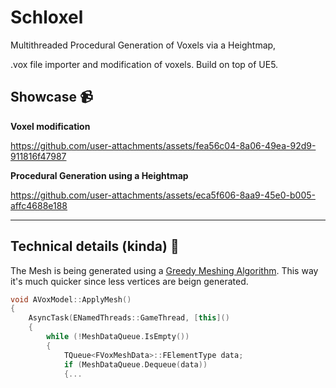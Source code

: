 # Schloxel

Multithreaded Procedural Generation of Voxels via a Heightmap,

.vox file importer and modification of voxels. Build on top of UE5.

## Showcase 📹

**Voxel modification**

https://github.com/user-attachments/assets/fea56c04-8a06-49ea-92d9-911816f47987



**Procedural Generation using a Heightmap**

https://github.com/user-attachments/assets/eca5f606-8aa9-45e0-b005-affc4688e188

---

## Technical details (kinda) 👾
The Mesh is being generated using a [Greedy Meshing Algorithm](https://gedge.ca/blog/2014-08-17-greedy-voxel-meshing/). This way it's much quicker since less vertices are beign generated.

```c++
void AVoxModel::ApplyMesh()
{
	AsyncTask(ENamedThreads::GameThread, [this]()
	{
		while (!MeshDataQueue.IsEmpty())
		{
			TQueue<FVoxMeshData>::FElementType data;
			if (MeshDataQueue.Dequeue(data))
			{...
```

